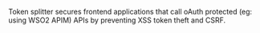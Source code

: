 Token splitter secures frontend applications that call oAuth protected (eg: using WSO2 APIM) APIs by preventing XSS token theft and CSRF.